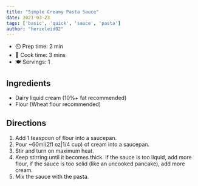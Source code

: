 ```yaml
---
title: "Simple Creamy Pasta Sauce"
date: 2021-03-23
tags: ['basic', 'quick', 'sauce', 'pasta']
author: "herzeleid02"
---
```


- ⏲️ Prep time: 2 min
- 🍳 Cook time: 3 mins
- 🍽️ Servings: 1

## Ingredients

- Dairy liquid cream (10%+ fat recommended)
- Flour (Wheat flour recommended)

## Directions

1. Add 1 teaspoon of flour into a saucepan.
2. Pour ~60ml(2fl oz|1/4 cup) of cream into a saucepan.
3. Stir and turn on maximum heat.
4. Keep stirring until it becomes thick.
   If the sauce is too liquid, add more flour, if the sauce is too solid (like an uncooked pancake), add more cream.
5. Mix the sauce with the pasta.
